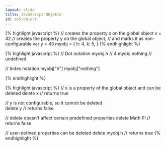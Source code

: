 ```yaml
---
layout: slide
title: JavaScript Objekte
id: es5-object
---
```

<section markdown="1">

{% highlight javascript %}
// creates the property x on the global object
x = 42
// creates the property y on the global object, 
// and marks it as non-configurable
var y = 43
myobj = {
  h: 4,
  k: 5,
}
{% endhighlight %}

</section>

<section markdown="1">

{% highlight javascript %}
// Dot notation
myobj.h // 4
myobj.nothing // undefined

// Index notation
myobj["h"]
myobj["nothing"]

{% endhighlight %}

</section>

<section markdown="1">

{% highlight javascript %}
// x is a property of the global object and can be deleted
delete x       // returns true

// y is not configurable, so it cannot be deleted                
delete y       // returns false 

// delete doesn't affect certain predefined properties
delete Math.PI // returns false 

// user-defined properties can be deleted
delete myobj.h // returns true 
{% endhighlight %}

</section>
